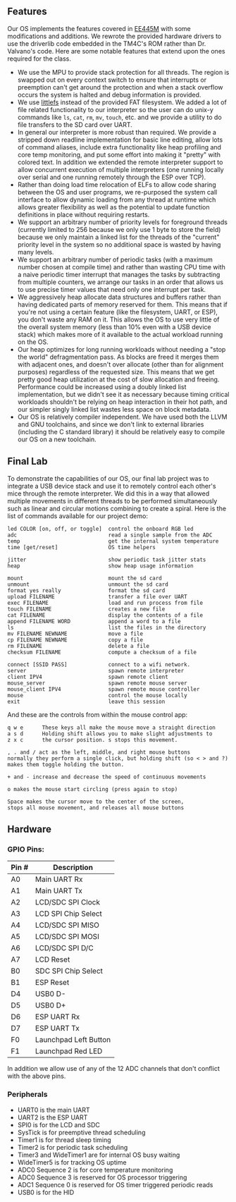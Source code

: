 ## Features

Our OS implements the features covered in
[EE445M](http://users.ece.utexas.edu/~gerstl/ee445m_s20/) with some
modifications and additions. We rewrote the provided hardware drivers to use the
driverlib code embedded in the TM4C's ROM rather than Dr. Valvano's code. Here
are some notable features that extend upon the ones required for the class.

-   We use the MPU to provide stack protection for all threads. The region is
    swapped out on every context switch to ensure that interrupts or preemption
    can't get around the protection and when a stack overflow occurs the system
    is halted and debug information is provided.
-   We use [littlefs](https://github.com/ARMmbed/littlefs) instead of the
    provided FAT filesystem. We added a lot of file related functionality to our
    interpreter so the user can do unix-y commands like `ls`, `cat`, `rm`, `mv`,
    `touch`, etc. and we provide a utility to do file transfers to the SD card
    over UART.
-   In general our interpreter is more robust than required. We provide a
    stripped down readline implementation for basic line editing, allow lots of
    command aliases, include extra functionality like heap profiling and core
    temp monitoring, and put some effort into making it "pretty" with colored
    text. In addition we extended the remote interpreter support to allow
    concurrent execution of multiple interpreters (one running locally over
    serial and one running remotely through the ESP over TCP).
-   Rather than doing load time relocation of ELFs to allow code sharing between
    the OS and user programs, we re-purposed the system call interface to allow
    dynamic loading from any thread at runtime which allows greater flexibility
    as well as the potential to update function definitions in place without
    requiring restarts.
-   We support an arbitrary number of priority levels for foreground threads
    (currently limited to 256 because we only use 1 byte to store the field)
    because we only maintain a linked list for the threads of the "current"
    priority level in the system so no additional space is wasted by having many
    levels.
-   We support an arbitrary number of periodic tasks (with a maximum number
    chosen at compile time) and rather than wasting CPU time with a naive
    periodic timer interrupt that manages the tasks by subtracting from multiple
    counters, we arrange our tasks in an order that allows us to use precise
    timer values that need only one interrupt per task.
-   We aggressively heap allocate data structures and buffers rather than having
    dedicated parts of memory reserved for them. This means that if you're not
    using a certain feature (like the filesystem, UART, or ESP), you don't waste
    any RAM on it. This allows the OS to use very little of the overall system
    memory (less than 10% even with a USB device stack) which makes more of it
    available to the actual workload running on the OS.
-   Our heap optimizes for long running workloads without needing a "stop the
    world" defragmentation pass. As blocks are freed it merges them with
    adjacent ones, and doesn't over allocate (other than for alignment purposes)
    regardless of the requested size. This means that we get pretty good heap
    utilization at the cost of slow allocation and freeing. Performance could be
    increased using a doubly linked list implementation, but we didn't see it as
    necessary because timing critical workloads shouldn't be relying on heap
    interaction in their hot path, and our simpler singly linked list wastes
    less space on block metadata.
-   Our OS is relatively compiler independent. We have used both the LLVM and
    GNU toolchains, and since we don't link to external libraries (including the
    C standard library) it should be relatively easy to compile our OS on a new
    toolchain.

## Final Lab

To demonstrate the capabilities of our OS, our final lab project was to
integrate a USB device stack and use it to remotely control each other's mice
through the remote interpreter. We did this in a way that allowed multiple
movements in different threads to be performed simultaneously such as linear and
circular motions combining to create a spiral. Here is the list of commands
available for our project demo:

```
led COLOR [on, off, or toggle]  control the onboard RGB led
adc                             read a single sample from the ADC
temp                            get the internal system temperature
time [get/reset]                OS time helpers

jitter                          show periodic task jitter stats
heap                            show heap usage information

mount                           mount the sd card
unmount                         unmount the sd card
format yes really               format the sd card
upload FILENAME                 transfer a file over UART
exec FILENAME                   load and run process from file
touch FILENAME                  creates a new file
cat FILENAME                    display the contents of a file
append FILENAME WORD            append a word to a file
ls                              list the files in the directory
mv FILENAME NEWNAME             move a file
cp FILENAME NEWNAME             copy a file
rm FILENAME                     delete a file
checksum FILENAME               compute a checksum of a file

connect [SSID PASS]             connect to a wifi network.
server                          spawn remote interpreter
client IPV4                     spawn remote client
mouse_server                    spawn remote mouse server
mouse_client IPV4               spawn remote mouse controller
mouse                           control the mouse locally
exit                            leave this session
```

And these are the controls from within the mouse control app:

```
q w e      These keys all make the mouse move a straight direction
a s d      Holding shift allows you to make slight adjustments to
z x c      the cursor position. s stops this movement.

, . and / act as the left, middle, and right mouse buttons
normally they perform a single click, but holding shift (so < > and ?)
makes them toggle holding the button.

+ and - increase and decrease the speed of continuous movements

o makes the mouse start circling (press again to stop)

Space makes the cursor move to the center of the screen,
stops all mouse movement, and releases all mouse buttons
```

## Hardware

### GPIO Pins:

| Pin # | Description           |
| ----- | --------------------- |
| A0    | Main UART Rx          |
| A1    | Main UART Tx          |
| A2    | LCD/SDC SPI Clock     |
| A3    | LCD SPI Chip Select   |
| A4    | LCD/SDC SPI MISO      |
| A5    | LCD/SDC SPI MOSI      |
| A6    | LCD/SDC SPI D/C       |
| A7    | LCD Reset             |
| B0    | SDC SPI Chip Select   |
| B1    | ESP Reset             |
| D4    | USB0 D-               |
| D5    | USB0 D+               |
| D6    | ESP UART Rx           |
| D7    | ESP UART Tx           |
| F0    | Launchpad Left Button |
| F1    | Launchpad Red LED     |

In addition we allow use of any of the 12 ADC channels that don't conflict with
the above pins.

### Peripherals

-   UART0 is the main UART
-   UART2 is the ESP UART
-   SPI0 is for the LCD and SDC
-   SysTick is for preemptive thread scheduling
-   Timer1 is for thread sleep timing
-   Timer2 is for periodic task scheduling
-   Timer3 and WideTimer1 are for internal OS busy waiting
-   WideTimer5 is for tracking OS uptime
-   ADC0 Sequence 2 is for core temperature monitoring
-   ADC0 Sequence 3 is reserved for OS processor triggering
-   ADC1 Sequence 0 is reserved for OS timer triggered periodic reads
-   USB0 is for the HID
